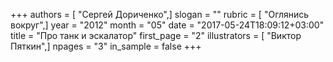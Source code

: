 +++
authors = [ "Сергей Дориченко",]
slogan = ""
rubric = [ "Оглянись вокруг",]
year = "2012"
month = "05"
date = "2017-05-24T18:09:12+03:00"
title = "Про танк и эскалатор"
first_page = "2"
illustrators = [ "Виктор Пяткин",]
npages = "3"
in_sample = false
+++

